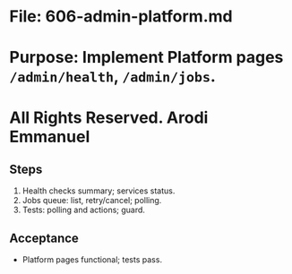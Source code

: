 # File: 606-admin-platform.md

# Purpose: Implement Platform pages `/admin/health`, `/admin/jobs`.

# All Rights Reserved. Arodi Emmanuel

## Steps

1. Health checks summary; services status.
2. Jobs queue: list, retry/cancel; polling.
3. Tests: polling and actions; guard.

## Acceptance

- Platform pages functional; tests pass.
